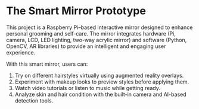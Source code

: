 # The Smart Mirror Prototype

This project is a Raspberry Pi–based interactive mirror designed to enhance personal grooming and self-care. The mirror integrates hardware (Pi, camera, LCD, LED lighting, two-way acrylic mirror) and software (Python, OpenCV, AR libraries) to provide an intelligent and engaging user experience.

With this smart mirror, users can:
1. Try on different hairstyles virtually using augmented reality overlays.
2. Experiment with makeup looks to preview styles before applying them.
3. Watch video tutorials or listen to music while getting ready.
4. Analyze skin and hair condition with the built-in camera and AI-based detection tools.
